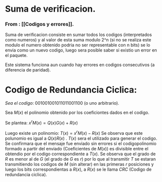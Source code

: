 # Suma de verificacion.
### From : [[Codigos y errores]].

Suma de verificacion consiste en sumar todos los codigos (interpretados como numeros) y al valor de esta suma modulo 2^n (si no se realiza este modulo el numero obtenido podria no ser representable con n bits) se lo envia como un nuevo codigo, luego sera posible saber si existio un error en el paquete.

Este sistema funciona aun cuando hay errores en codigos consecutivos (a diferencia de paridad).

# Codigo de Redundancia Ciclica:

$Sea$ $el$ $codigo:$ $001001001011011001100$ (o uno arbitrario).

Sea $M(x)$ el polinomio obtenido por los coeficiontes dados en el codigo.

Se plantea: $x^rM(x) = Q(x)G(x)+R(x)$

Luego existe un polinomio: $T(x) = x^rM(x) -R(x)$
Se observa que este polunomio es igual a $Q(x)R(x)$ .
$T(x)$ sera el utilizado para generar el codigo.
Se confirmara que el mensaje fue enviado sin errores si el codigopolinomio formado a partir del enviado (Coeficientes de $M(x)$) es divisible entre el obtendio por el codigo correspondiente a $T(x)$.
Se observa que el grado de $R$ es menor al de $G$ (el grado de $G$ es $r$) por lo que al transmitir $T$ se estaran transmitiendo los codigos de $M$ (sin alterar) en las primeras $r$ posiciones y luego los bits correspondientas a $R(x)$, a $R(x)$ se le llama $CRC$ (Codigo de redundancia ciclica).